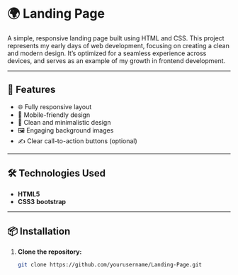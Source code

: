 # 🌍 Landing Page

A simple, responsive landing page built using HTML and CSS. This project represents my early days of web development, focusing on creating a clean and modern design. It’s optimized for a seamless experience across devices, and serves as an example of my growth in frontend development.

---

## 🚀 Features

- 🌐 Fully responsive layout
- 📱 Mobile-friendly design
- 🎨 Clean and minimalistic design
- 🖼️ Engaging background images
- ✍️ Clear call-to-action buttons (optional)

---

## 🛠️ Technologies Used

- **HTML5**
- **CSS3** **bootstrap**

---

## 📦 Installation

1. **Clone the repository:**

   ```bash
   git clone https://github.com/yourusername/Landing-Page.git
